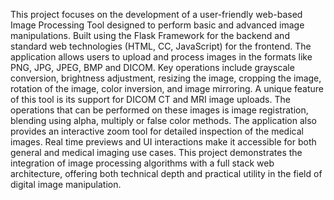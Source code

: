 This project focuses on the development of a user-friendly web-based Image Processing Tool designed to perform basic and advanced image manipulations. Built using the Flask Framework for the backend and standard web technologies (HTML, CC, JavaScript) for the frontend. The application allows users to upload and process images in the formats like PNG, JPG, JPEG, BMP and DICOM. Key operations include grayscale conversion, brightness adjustment, resizing the image, cropping the image, rotation of the image, color inversion, and image mirroring.
A unique feature of this tool is its support for DICOM CT and MRI image uploads. The operations that can be performed on these images is image registration, blending using alpha, multiply or false color methods.
The application also provides an interactive zoom tool for detailed inspection of the medical images. Real time previews and UI interactions make it accessible for both general and medical imaging use cases. 
This project demonstrates the integration of image processing algorithms with a full stack web architecture, offering both technical depth and practical utility in the field of digital image manipulation. 
